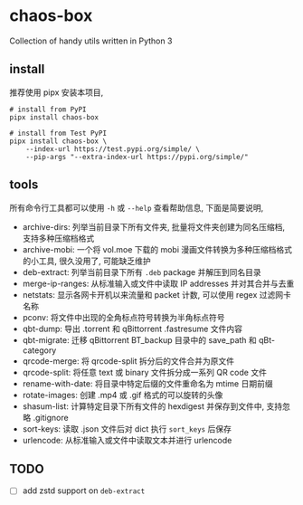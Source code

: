 # chaos-box

Collection of handy utils written in Python 3

## install

推荐使用 pipx 安装本项目,

```shell
# install from PyPI
pipx install chaos-box

# install from Test PyPI
pipx install chaos-box \
    --index-url https://test.pypi.org/simple/ \
    --pip-args "--extra-index-url https://pypi.org/simple/"
```

## tools

所有命令行工具都可以使用 `-h` 或 `--help` 查看帮助信息, 下面是简要说明,

- archive-dirs: 列举当前目录下所有文件夹, 批量将文件夹创建为同名压缩档, 支持多种压缩档格式
- archive-mobi: 一个将 vol.moe 下载的 mobi 漫画文件转换为多种压缩档格式的小工具, 很久没用了, 可能缺乏维护
- deb-extract: 列举当前目录下所有 `.deb` package 并解压到同名目录
- merge-ip-ranges: 从标准输入或文件中读取 IP addresses 并对其合并与去重
- netstats: 显示各网卡开机以来流量和 packet 计数, 可以使用 regex 过滤网卡名称
- pconv: 将文件中出现的全角标点符号转换为半角标点符号
- qbt-dump: 导出 .torrent 和 qBittorrent .fastresume 文件内容
- qbt-migrate: 迁移 qBittorrent BT_backup 目录中的 save_path 和 qBt-category
- qrcode-merge: 将 qrcode-split 拆分后的文件合并为原文件
- qrcode-split: 将任意 text 或 binary 文件拆分成一系列 QR code 文件
- rename-with-date: 将目录中特定后缀的文件重命名为 mtime 日期前缀
- rotate-images: 创建 .mp4 或 .gif 格式的可以旋转的头像
- shasum-list: 计算特定目录下所有文件的 hexdigest 并保存到文件中, 支持忽略 .gitignore
- sort-keys: 读取 .json 文件后对 dict 执行 `sort_keys` 后保存
- urlencode: 从标准输入或文件中读取文本并进行 urlencode

## TODO

- [ ] add zstd support on `deb-extract`

